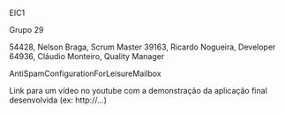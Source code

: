 EIC1

Grupo 29

54428, Nelson Braga, Scrum Master
39163, Ricardo Nogueira, Developer
64936, Cláudio Monteiro, Quality Manager

AntiSpamConfigurationForLeisureMailbox

Link para um vídeo no youtube com a demonstração da aplicação final desenvolvida (ex: http://...)
